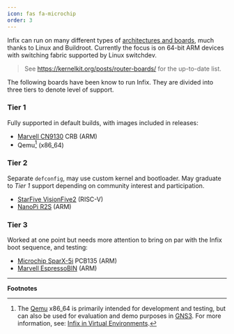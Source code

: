 ```yaml
---
icon: fas fa-microchip
order: 3
---
```


Infix can run on many different types of [architectures and boards][1],
much thanks to Linux and Buildroot.  Currently the focus is on 64-bit
ARM devices with switching fabric supported by Linux switchdev.

> See <https://kernelkit.org/posts/router-boards/> for the up-to-date list.

The following boards have been know to run Infix.  They are divided into
three tiers to denote level of support.

### Tier 1

Fully supported in default builds, with images included in releases:

 - [Marvell CN9130][5] CRB (ARM)
 - Qemu[^1] (x86_64)

### Tier 2

Separate `defconfig`, may use custom kernel and bootloader.  May
graduate to *Tier 1* support depending on community interest and
participation.

 - [StarFive VisionFive2][6] (RISC-V)
 - [NanoPi R2S][7] (ARM)

### Tier 3

Worked at one point but needs more attention to bring on par with the
Infix boot sequence, and testing:

 - [Microchip SparX-5i][8] PCB135 (ARM)
 - [Marvell EspressoBIN][9] (ARM)



------

**Footnotes**

[^1]: The [Qemu][2] x86_64 is primarily intended for development and
    testing, but can also be used for evaluation and demo purposes in
    [GNS3][3].  For more information, see: [Infix in Virtual
    Environments][4].

[1]: https://github.com/kernelkit/infix/tree/main/board
[2]: https://www.qemu.org/
[3]: https://www.gns3.com/
[4]: https://github.com/kernelkit/infix/blob/main/doc/virtual.md
[5]: https://www.marvell.com/content/dam/marvell/en/public-collateral/embedded-processors/marvell-infrastructure-processors-octeon-tx2-cn913x-product-brief.pdf
[6]: https://doc-en.rvspace.org/VisionFive2/Landing_Page/VisionFive_2/introduction.html
[7]: https://wiki.friendlyelec.com/wiki/index.php/NanoPi_R2S
[8]: https://ww1.microchip.com/downloads/en/DeviceDoc/00002854B.pdf
[9]: https://espressobin.net/
